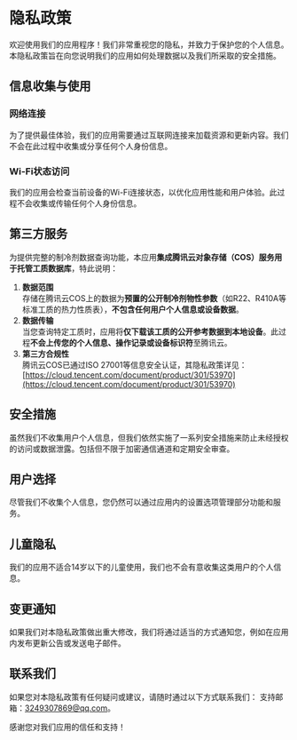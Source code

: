# 隐私政策

欢迎使用我们的应用程序！我们非常重视您的隐私，并致力于保护您的个人信息。本隐私政策旨在向您说明我们的应用如何处理数据以及我们所采取的安全措施。

## 信息收集与使用

### 网络连接
为了提供最佳体验，我们的应用需要通过互联网连接来加载资源和更新内容。我们不会在此过程中收集或分享任何个人身份信息。

### Wi-Fi状态访问
我们的应用会检查当前设备的Wi-Fi连接状态，以优化应用性能和用户体验。此过程不会收集或传输任何个人身份信息。

## 第三方服务
为提供完整的制冷剂数据查询功能，本应用**集成腾讯云对象存储（COS）服务用于托管工质数据库**，特此说明：
1. **数据范围**  
   存储在腾讯云COS上的数据为**预置的公开制冷剂物性参数**（如R22、R410A等标准工质的热力性质表），**不包含任何用户个人信息或设备数据**。
2. **数据传输**  
   当您查询特定工质时，应用将**仅下载该工质的公开参考数据到本地设备**。此过程**不会上传您的个人信息、操作记录或设备标识符**至腾讯云。
3. **第三方合规性**  
   腾讯云COS已通过ISO 27001等信息安全认证，其隐私政策详见：  
   [https://cloud.tencent.com/document/product/301/53970](https://cloud.tencent.com/document/product/301/53970)

## 安全措施
虽然我们不收集用户个人信息，但我们依然实施了一系列安全措施来防止未经授权的访问或数据泄露。包括但不限于加密通信通道和定期安全审查。

## 用户选择
尽管我们不收集个人信息，您仍然可以通过应用内的设置选项管理部分功能和服务。

## 儿童隐私
我们的应用不适合14岁以下的儿童使用，我们也不会有意收集这类用户的个人信息。

## 变更通知
如果我们对本隐私政策做出重大修改，我们将通过适当的方式通知您，例如在应用内发布更新公告或发送电子邮件。

## 联系我们
如果您对本隐私政策有任何疑问或建议，请随时通过以下方式联系我们：
支持邮箱：3249307869@qq.com。

感谢您对我们应用的信任和支持！
